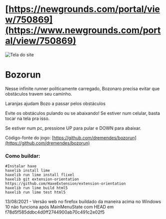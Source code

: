 # [https://newgrounds.com/portal/view/750869](https://www.newgrounds.com/portal/view/750869)
![Tela do site](https://raw.githubusercontent.com/dremendes/bozorun/master/assets/images/bozorun2020.png)

# Bozorun

Nesse infinite runner politicamente carregado, Bozonaro precisa evitar que obstáculos travem seu caminho.

Laranjas ajudam Bozo a passar pelos obstáculos

Evite os obstáculos pulando ou se abaixando! Se estiver num celular, basta tocar na tela pra isso.

Se estiver num pc, pressione UP para pular e DOWN para abaixar.

Código-fonte do jogo: [https://github.com/dremendes/bozorun](https://github.com/dremendes/bozorun)

### Como buildar:
    #Instalar haxe
    haxelib install lime
    haxelib run lime install flixel
    haxelib git extension-orientation https://github.com/HaxeExtension/extension-orientation
    haxelib run lime build html5
    haxelib run lime test html5

13/08/2021 - Versão web no firefox buildado da maneira acima no Windows 10 não funciona após MainMenuState com HEAD em f78d5f585ddbc4d0ff2744900ab70c491c2e02f5
